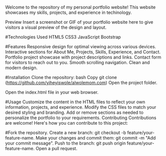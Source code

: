 Welcome to the repository of my personal portfolio website! This website showcases my skills, projects, and experience in techinology.

Preview Insert a screenshot or GIF of your portfolio website here to give visitors a visual preview of the design and layout.

#Technologies Used HTML5 CSS3 JavaScript Bootstrap

#Features 
Responsive design for optimal viewing across various devices. 
Interactive sections for About Me, Projects, Skills, Experience, and Contact.
Portfolio project showcase with project descriptions and links. Contact form for visitors to reach out to you. 
Smooth scrolling navigation. Clean and modern design.

#Installation Clone the repository:
bash 
Copy
git clone (https://github.com/yiheyiswole/alwolemom.com) Open the project folder.

Open the index.html file in your web browser.

#Usage Customize the content in the HTML files to reflect your own information, projects, and experience. 
Modify the CSS files to match your desired styling and branding. 
Add or remove sections as needed to personalize the portfolio to your requirements.
Contributing Contributions are welcome! Here's how you can contribute to this project:

#Fork the repository.
Create a new branch: git checkout -b feature/your-feature-name.
Make your changes and commit them: git commit -m "Add your commit message".
Push to the branch: git push origin feature/your-feature-name. Open a pull request.
